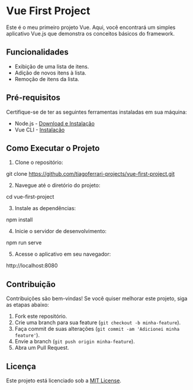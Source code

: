 # Vue First Project

Este é o meu primeiro projeto Vue. Aqui, você encontrará um simples aplicativo Vue.js que demonstra os conceitos básicos do framework.

## Funcionalidades

- Exibição de uma lista de itens.
- Adição de novos itens à lista.
- Remoção de itens da lista.

## Pré-requisitos

Certifique-se de ter as seguintes ferramentas instaladas em sua máquina:

- Node.js - [Download e Instalação](https://nodejs.org)
- Vue CLI - [Instalação](https://cli.vuejs.org/guide/installation.html)

## Como Executar o Projeto

1. Clone o repositório:

git clone https://github.com/tiagoferrari-projects/vue-first-project.git

2. Navegue até o diretório do projeto:

cd vue-first-project

3. Instale as dependências:

npm install

4. Inicie o servidor de desenvolvimento:

npm run serve

5. Acesse o aplicativo em seu navegador:

http://localhost:8080


## Contribuição

Contribuições são bem-vindas! Se você quiser melhorar este projeto, siga as etapas abaixo:

1. Fork este repositório.
2. Crie uma branch para sua feature (`git checkout -b minha-feature`).
3. Faça commit de suas alterações (`git commit -am 'Adicionei minha feature'`).
4. Envie a branch (`git push origin minha-feature`).
5. Abra um Pull Request.

## Licença

Este projeto está licenciado sob a [MIT License](LICENSE).
